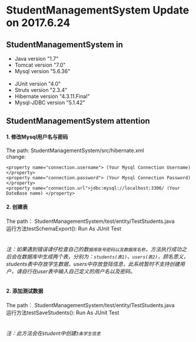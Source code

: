 # StudentManagementSystem Update on 2017.6.24
## StudentManagementSystem in
   * Java version "1.7" <br>
   * Tomcat version "7.0" <br>
   * Mysql version "5.6.36" <br><br>
   * JUnit version "4.0" <br>
   * Struts version "2.3.4" <br>
   * Hibernate version "4.3.11.Final" <br>
   * Mysql-JDBC version "5.1.42" <br>
## StudentManagementSystem attention
#### 1. 修改Mysql用户名与密码
The path: StudentManagementSystem/src/hibernate.xml <br>
change: 
```
<property name="connection.username"> (Your Mysql Connection Username)</property>
<property name="connection.password"> (Your Mysql Connection Password) </property>
<property name="connection.url">jdbc:mysql://localhost:3306/ (Your DateBase name) </property>
```
#### 2. 创建表
The path： StudentManagementSystem/test/entity/TestStudents.java <br>
运行方法testSchemaExport(): Run As JUnit Test <br><br>
###### 注：如果遇到错误请仔检查自己的数``据库账号密码以及数据库名称``，方法执行成功之后会在数据库中生成两个表，分别为：``students(表1)``、``users(表2)``，顾名思义，students表中存放学生数据，users中存放登陆信息，此系统暂时不支持创建用户，请自行在user表中输入自己定义的用户名以及密码。


#### 2. 添加测试数据
The path： StudentManagementSystem/test/entity/TestStudents.java <br>
运行方法testSaveStudents(): Run As JUnit Test <br><br>
###### 注：此方法会在student中创建``3条学生信息``


      
